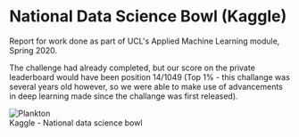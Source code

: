 # National Data Science Bowl (Kaggle)

Report for work done as part of UCL's Applied Machine Learning module, Spring 2020. 

The challenge had already completed, but our score on the private leaderboard would have been position 14/1049  (Top 1% - this challange was several years old however, so we were able to make use of advancements in deep learning made since the challange was first released).

![Plankton](https://storage.googleapis.com/kaggle-competitions/kaggle/3978/media/Plankton-Diagram3.png)<br/>
Kaggle - National data science bowl
